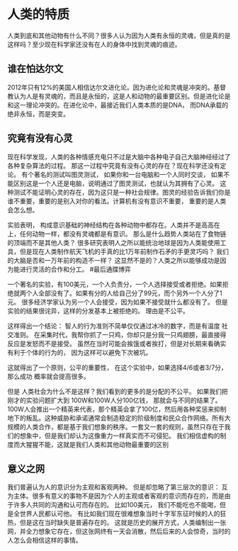# 人类的特质
人类到底和其他动物有什么不同？很多人认为因为人类有永恒的灵魂，但是真的是这样吗？至少现在科学家还没有在人的身体中找到灵魂的痕迹。

## 谁在怕达尔文
2012年只有12%的美国人相信达尔文进化论。因为进化论和灵魂是冲突的。基督教认为人是有灵魂的，而且是永恒的，这是人和动物的最重要区别。但是进化论是和这一理论冲突的。在进化论中，最接近我们人类本质的是DNA， 而DNA承载的绝非永恒，而是突变。

## 究竟有没有心灵
现在科学发现，人类的各种情感充电只不过是大脑中各种电子自己大脑神经经过了各种复杂算法的过程。 那这一过程中究竟有没有心灵的存在？现在科学还没有定论。 有个著名的测试叫图灵测试， 如果你和一台电脑和一个人同时交谈， 如果不能区别这是一个人还是电脑，说明通过了图灵测试，也就认为其拥有了心灵。 这种测试不能证明心灵的存在，因为这只是一种社会规律。图灵的经验告诉我们你是谁不重要，重要的是别入对你的看法。计算机有没有意识不重要， 重要的是人类会怎么想。

实验表明， 构成意识基础的神经结构在各种动物中都存在。人类并不是高高在上，任何动物一样，都没有灵魂都是有意识。 那么是什么趋势人类站在了食物链的顶端而不是其他人类？ 很多研究表明人之所以能统治地球是因为人类能使用工具，但是现在人类制作航天飞机的手真的比1万年前制作石矛的手更灵巧吗？ 我们的大脑是否和一万年前的构造不一样？ 这显然不是的？人类之所以能够成功是因为能进行灵活的合作和分工。
#最后通牒博弈

一个著名的实验，有100美元，一个人负责分，一个人选择接受或者拒绝。如果拒绝就两个人全部没有了。如果有分的人给自己分了99元，而个另外一个人分了1元。 很多经济学家认为另一个人会接受，因为如果不接受就什么都没有了。 但是实验的结果很诧异，这样的分发基本上被拒绝的。 理由是不公平。

这样得出一个结论： 智人的行为准则不简单仅仅通过冰冷的数字，而是有温度 社交准则。 在采集时代，我帮你抓了一只鸡，你却只是分我一只鸡翅膀，最直接得反应是发怒而不是接受。 虽然在当时可能会挨饿或者挨打，但是对长期来看确实有利于个体的行为的， 因为这样可以避免下次被坑。

这就得出了一个原则，公平的重要性， 在这个实验中，如果选择4/6或者3/7分， 那么成功 概率就会提高很多。

但是 人类社会为什么不是这样？我们看到的更多的是分配的不公平。 如果我们把刚才的实验问题扩大到 100W和100W人分100亿钱， 那就会与不同的结果了。 100W人会推出一个精英来代表，那个精英会拿了100亿，然后用各种奖惩来抑制地下的叛乱。这种威胁和承诺通常会制造稳定的阶级制度和民众合作网络。所有大规模的人类合作，都是基于我们想象的秩序。一套又一套的规则，虽然只存在于我们的想象中，但是我们却认为这像重力一样真实而不可侵犯。 我们相信虚构的制度而大猩猩不能，这就是我们人类和其他动物最重要的区别

## 意义之网
我们普遍认为人的意识分为主观和客观两种。 但是却忽略了第三层次的意识： 互为主体。很多有意义的事物不是因为个人的主观或者客观的意识而存在的，而是由于许多人共同的沟通和认可而存在的。 比如100美元， 我们不能吃也不能喝，但是全世界人民都认可他。 有比如我们现在很难想象当时十字军东征时候的人的狂热，但是这在当时缺失是普遍存在的。 这就是历史的展开方式，人类编制出一张网，并全力想象它存在，但这张网终有一天会消散，然后后来的人会惊奇，当时的人怎么会相信这样的事情。
